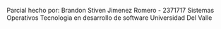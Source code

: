 Parcial hecho por:
Brandon Stiven Jimenez Romero - 2371717
Sistemas Operativos
Tecnologia en desarrollo de software
Universidad Del Valle
